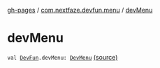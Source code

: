 [gh-pages](../index.md) / [com.nextfaze.devfun.menu](index.md) / [devMenu](./dev-menu.md)

# devMenu

`val `[`DevFun`](../com.nextfaze.devfun.core/-dev-fun/index.md)`.devMenu: `[`DevMenu`](-dev-menu/index.md) [(source)](https://github.com/NextFaze/dev-fun/tree/master/devfun-menu/src/main/java/com/nextfaze/devfun/menu/DeveloperMenu.kt#L92)
